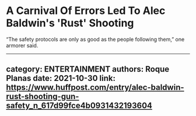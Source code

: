 # A Carnival Of Errors Led To Alec Baldwin's 'Rust' Shooting

“The safety protocols are only as good as the people following them,” one armorer said.

---
category: ENTERTAINMENT
authors: Roque Planas
date: 2021-10-30
link: https://www.huffpost.com/entry/alec-baldwin-rust-shooting-gun-safety_n_617d99fce4b0931432193604
---
